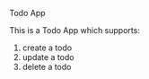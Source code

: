Todo App

This is a Todo App which supports:
1) create a todo
2) update a todo
3) delete a todo
   

